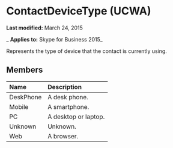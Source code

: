 
# ContactDeviceType (UCWA)

 **Last modified:** March 24, 2015

 _ **Applies to:** Skype for Business 2015_

Represents the type of device that the contact is currently using.


## Members





|**Name**|**Description**|
|:-----|:-----|
|DeskPhone|A desk phone.|
|Mobile|A smartphone.|
|PC|A desktop or laptop.|
|Unknown|Unknown.|
|Web|A browser.|
